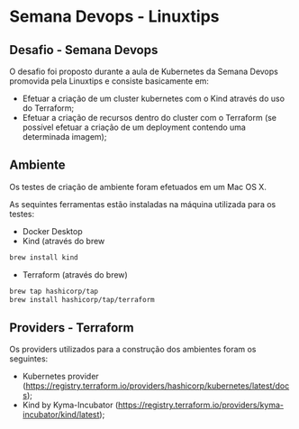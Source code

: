 # Semana Devops - Linuxtips

## Desafio - Semana Devops

O desafio foi proposto durante a aula de Kubernetes da Semana Devops promovida pela Linuxtips e consiste basicamente em:

- Efetuar a criação de um cluster kubernetes com o Kind através do uso do Terraform;
- Efetuar a criação de recursos dentro do cluster com o Terraform (se possível efetuar a criação de um deployment contendo uma determinada imagem);

## Ambiente

Os testes de criação de ambiente foram efetuados em um Mac OS X.

As sequintes ferramentas estão instaladas na máquina utilizada para os testes:

- Docker Desktop
- Kind (através do brew
```bash
brew install kind
```
- Terraform (através do brew)
```bash
brew tap hashicorp/tap
brew install hashicorp/tap/terraform
```

## Providers - Terraform

Os providers utilizados para a construção dos ambientes foram os seguintes:

- Kubernetes provider (https://registry.terraform.io/providers/hashicorp/kubernetes/latest/docs);
- Kind by Kyma-Incubator (https://registry.terraform.io/providers/kyma-incubator/kind/latest);
